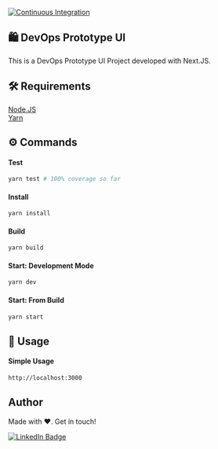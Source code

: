 [![Continuous Integration](https://github.com/adrcrv/devops-prototype-ui/actions/workflows/main.yml/badge.svg)](https://github.com/adrcrv/devops-prototype-ui/actions/workflows/main.yml)

## 🛍️ DevOps Prototype UI
This is a DevOps Prototype UI Project developed with Next.JS.

## 🛠 Requirements
[Node.JS](https://nodejs.org/en/download/)  
[Yarn](https://classic.yarnpkg.com/lang/en/docs/install)

## ⚙️ Commands

#### Test
```bash
yarn test # 100% coverage so far
```

#### Install
```bash
yarn install
```

#### Build
```bash
yarn build
```

#### Start: Development Mode
```bash
yarn dev
```

#### Start: From Build
```bash
yarn start
```

## 🎲 Usage
#### Simple Usage
```bash
http://localhost:3000
```

## Author
Made with ❤️. Get in touch!

[![LinkedIn Badge](https://img.shields.io/badge/LinkedIn-0077B5?style=for-the-badge&logo=linkedin&logoColor=white)](https://www.linkedin.com/in/adrcrv/)

